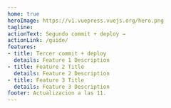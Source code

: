 ```yaml
---
home: true
heroImage: https://v1.vuepress.vuejs.org/hero.png
tagline: 
actionText: Segundo commit + deploy →
actionLink: /guide/
features:
- title: Tercer commit + deploy
  details: Feature 1 Description
- title: Feature 2 Title
  details: Feature 2 Description
- title: Feature 3 Title
  details: Feature 3 Description
footer: Actualizacion a las 11.
---
```

